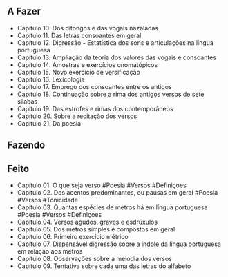 ## A Fazer
- Capítulo 10. Dos ditongos e das vogais nazaladas  
- Capítulo 11. Das letras consoantes em geral  
- Capítulo 12. Digressão - Estatística dos sons e articulações na língua portuguesa  
- Capítulo 13. Ampliação da teoria dos valores das vogais e consoantes  
- Capítulo 14. Amostras e exercícios onomatópicos  
- Capítulo 15. Novo exercício de versificação  
- Capítulo 16. Lexicologia  
- Capítulo 17. Emprego dos consoantes entre os antigos  
- Capítulo 18. Continuação sobre a rima dos antigos versos de sete sílabas  
- Capítulo 19. Das estrofes e rimas dos contemporâneos  
- Capítulo 20. Sobre a recitação dos versos  
- Capítulo 21. Da poesia  

## Fazendo

## Feito
- Capítulo 01. O  que  seja verso #Poesia #Versos #Definiçoes  
- Capítulo 02. Dos acentos predominantes, ou pausas em geral #Poesia #Versos #Tonicidade  
- Capítulo 03. Quantas espécies de metros há em língua portuguesa #Poesia #Versos #Definiçoes  
- Capítulo 04. Versos  agudos,  graves  e  esdrúxulos  
- Capítulo 05. Dos  metros  simples  e  compostos  em geral  
- Capítulo 06. Primeiro exercício métrico  
- Capítulo 07. Dispensável digressão sobre a índole da língua portuguesa em relação aos metros  
- Capítulo 08. Observações sobre a melodia dos versos  
- Capítulo 09. Tentativa sobre cada uma das letras do alfabeto  